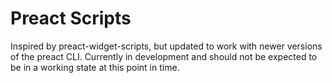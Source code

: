 # Preact Scripts

Inspired by preact-widget-scripts, but updated to work with newer versions of the preact CLI. Currently in development and should not be expected to be in a working state at this point in time.
